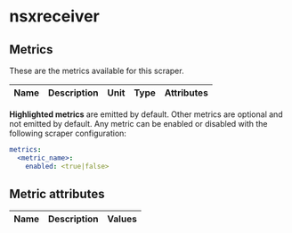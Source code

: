 [comment]: <> (Code generated by mdatagen. DO NOT EDIT.)

# nsxreceiver

## Metrics

These are the metrics available for this scraper.

| Name | Description | Unit | Type | Attributes |
| ---- | ----------- | ---- | ---- | ---------- |

**Highlighted metrics** are emitted by default. Other metrics are optional and not emitted by default.
Any metric can be enabled or disabled with the following scraper configuration:

```yaml
metrics:
  <metric_name>:
    enabled: <true|false>
```

## Metric attributes

| Name | Description | Values |
| ---- | ----------- | ------ |
